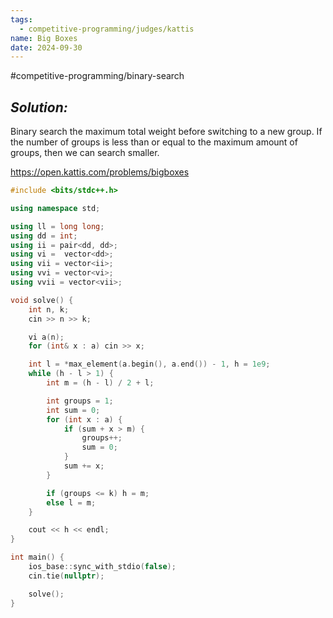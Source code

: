 ```yaml
---
tags:
  - competitive-programming/judges/kattis
name: Big Boxes
date: 2024-09-30
---
```

#competitive-programming/binary-search 
## _Solution:_
Binary search the maximum total weight before switching to a new group. If the number of groups is less than or equal to the maximum amount of groups, then we can search smaller.

https://open.kattis.com/problems/bigboxes
```cpp
#include <bits/stdc++.h>

using namespace std;

using ll = long long;
using dd = int;
using ii = pair<dd, dd>;
using vi =  vector<dd>;
using vii = vector<ii>;
using vvi = vector<vi>;
using vvii = vector<vii>;

void solve() {
    int n, k;
    cin >> n >> k;

    vi a(n);
    for (int& x : a) cin >> x;

    int l = *max_element(a.begin(), a.end()) - 1, h = 1e9;
    while (h - l > 1) {
        int m = (h - l) / 2 + l;

        int groups = 1;
        int sum = 0;
        for (int x : a) {
            if (sum + x > m) {
                groups++;
                sum = 0;
            }
            sum += x;
        }

        if (groups <= k) h = m;
        else l = m;
    }

    cout << h << endl;
}

int main() {
    ios_base::sync_with_stdio(false);
    cin.tie(nullptr);

    solve();
}
```